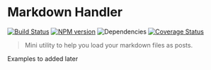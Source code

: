 # Markdown Handler

[![Build Status](https://travis-ci.org/Hao-Luo/markdown-handler.svg?branch=master)](https://travis-ci.org/Hao-Luo/markdown-handler)
[![NPM version](https://img.shields.io/npm/v/markdown-handler.svg?style=flat)](https://www.npmjs.org/package/markdown-handler)
![Dependencies](https://img.shields.io/david/Hao-Luo/markdown-handler)
[![Coverage Status](https://coveralls.io/repos/github/Hao-Luo/markdown-handler/badge.svg?branch=master)](https://coveralls.io/github/Hao-Luo/markdown-handler?branch=master)

> Mini utility to help you load your markdown files as posts.

Examples to added later
